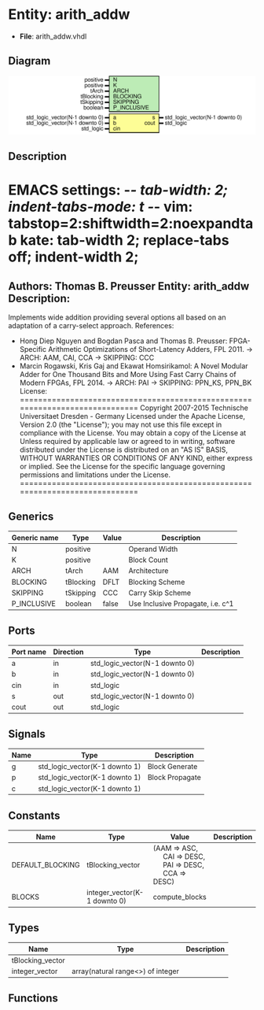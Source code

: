 # Entity: arith_addw

- **File**: arith_addw.vhdl
## Diagram

![Diagram](arith_addw.svg "Diagram")
## Description

EMACS settings: -*-  tab-width: 2; indent-tabs-mode: t -*-
vim: tabstop=2:shiftwidth=2:noexpandtab
kate: tab-width 2; replace-tabs off; indent-width 2;
=============================================================================
Authors:					Thomas B. Preusser
Entity:					arith_addw
Description:
-------------------------------------
Implements wide addition providing several options all based
on an adaptation of a carry-select approach.
References:
* Hong Diep Nguyen and Bogdan Pasca and Thomas B. Preusser:
  FPGA-Specific Arithmetic Optimizations of Short-Latency Adders,
  FPL 2011.
  -> ARCH:     AAM, CAI, CCA
  -> SKIPPING: CCC
* Marcin Rogawski, Kris Gaj and Ekawat Homsirikamol:
  A Novel Modular Adder for One Thousand Bits and More
  Using Fast Carry Chains of Modern FPGAs, FPL 2014.
  -> ARCH:		 PAI
  -> SKIPPING: PPN_KS, PPN_BK
License:
=============================================================================
Copyright 2007-2015 Technische Universitaet Dresden - Germany
Licensed under the Apache License, Version 2.0 (the "License");
you may not use this file except in compliance with the License.
You may obtain a copy of the License at
Unless required by applicable law or agreed to in writing, software
distributed under the License is distributed on an "AS IS" BASIS,
WITHOUT WARRANTIES OR CONDITIONS OF ANY KIND, either express or implied.
See the License for the specific language governing permissions and
limitations under the License.
=============================================================================
## Generics

| Generic name | Type      | Value | Description                       |
| ------------ | --------- | ----- | --------------------------------- |
| N            | positive  |       | Operand Width                     |
| K            | positive  |       | Block Count                       |
| ARCH         | tArch     | AAM   | Architecture                      |
| BLOCKING     | tBlocking | DFLT  | Blocking Scheme                   |
| SKIPPING     | tSkipping | CCC   | Carry Skip Scheme                 |
| P_INCLUSIVE  | boolean   | false | Use Inclusive Propagate, i.e. c^1 |
## Ports

| Port name | Direction | Type                           | Description |
| --------- | --------- | ------------------------------ | ----------- |
| a         | in        | std_logic_vector(N-1 downto 0) |             |
| b         | in        | std_logic_vector(N-1 downto 0) |             |
| cin       | in        | std_logic                      |             |
| s         | out       | std_logic_vector(N-1 downto 0) |             |
| cout      | out       | std_logic                      |             |
## Signals

| Name | Type                           | Description     |
| ---- | ------------------------------ | --------------- |
| g    | std_logic_vector(K-1 downto 1) | Block Generate  |
| p    | std_logic_vector(K-1 downto 1) | Block Propagate |
| c    | std_logic_vector(K-1 downto 1) |                 |
## Constants

| Name             | Type                         | Value                                                                                                                                                            | Description |
| ---------------- | ---------------------------- | ---------------------------------------------------------------------------------------------------------------------------------------------------------------- | ----------- |
| DEFAULT_BLOCKING | tBlocking_vector             |  (AAM => ASC,<br><span style="padding-left:20px"> CAI => DESC,<br><span style="padding-left:20px"> PAI => DESC,<br><span style="padding-left:20px"> CCA => DESC) |             |
| BLOCKS           | integer_vector(K-1 downto 0) |  compute_blocks                                                                                                                                                  |             |
## Types

| Name             | Type                               | Description |
| ---------------- | ---------------------------------- | ----------- |
| tBlocking_vector |                                    |             |
| integer_vector   | array(natural range<>) of integer  |             |
## Functions
